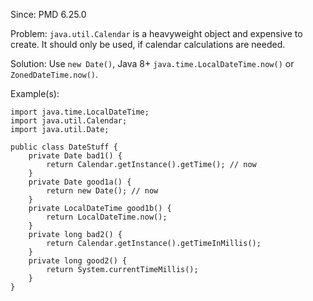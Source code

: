 Since: PMD 6.25.0

Problem: `java.util.Calendar` is a heavyweight object and expensive to create. It should only be used, if
calendar calculations are needed.

Solution: Use `new Date()`, Java 8+ `java.time.LocalDateTime.now()` or `ZonedDateTime.now()`.

Example(s):
```
import java.time.LocalDateTime;
import java.util.Calendar;
import java.util.Date;

public class DateStuff {
    private Date bad1() {
        return Calendar.getInstance().getTime(); // now
    }
    private Date good1a() {
        return new Date(); // now
    }
    private LocalDateTime good1b() {
        return LocalDateTime.now();
    }
    private long bad2() {
        return Calendar.getInstance().getTimeInMillis();
    }
    private long good2() {
        return System.currentTimeMillis();
    }
}
```
